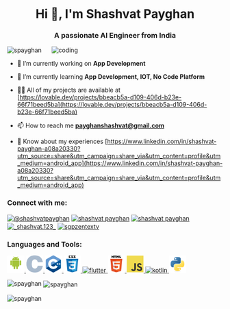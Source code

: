 <h1 align="center">Hi 👋, I'm Shashvat Payghan</h1>
<h3 align="center">A passionate AI Engineer from India</h3>

<img align="right" alt="coding" width="400" src="https://camo.githubusercontent.com/2366b34bb903c09617990fb5fff4622f3e941349e846ddb7e73df872a9d21233/68747470733a2f2f63646e2e6472696262626c652e636f6d2f75736572732f3733303730332f73637265656e73686f74732f363538313234332f6176656e746f2e676966">

<p align="left"> <img src="https://komarev.com/ghpvc/?username=spayghan&label=Profile%20views&color=0e75b6&style=flat" alt="spayghan" /> </p>

- 🔭 I’m currently working on **App Development**

- 🌱 I’m currently learning **App Development, IOT, No Code Platform**

- 👨‍💻 All of my projects are available at [https://lovable.dev/projects/bbeacb5a-d109-406d-b23e-66f71beed5ba](https://lovable.dev/projects/bbeacb5a-d109-406d-b23e-66f71beed5ba)

- 📫 How to reach me **payghanshashvat@gmail.com**

- 📄 Know about my experiences [https://www.linkedin.com/in/shashvat-payghan-a08a20330?utm_source=share&utm_campaign=share_via&utm_content=profile&utm_medium=android_app](https://www.linkedin.com/in/shashvat-payghan-a08a20330?utm_source=share&utm_campaign=share_via&utm_content=profile&utm_medium=android_app)

<h3 align="left">Connect with me:</h3>
<p align="left">
<a href="https://twitter.com/@shashvatpayghan" target="blank"><img align="center" src="https://raw.githubusercontent.com/rahuldkjain/github-profile-readme-generator/master/src/images/icons/Social/twitter.svg" alt="@shashvatpayghan" height="30" width="40" /></a>
<a href="https://linkedin.com/in/shashvat payghan" target="blank"><img align="center" src="https://raw.githubusercontent.com/rahuldkjain/github-profile-readme-generator/master/src/images/icons/Social/linked-in-alt.svg" alt="shashvat payghan" height="30" width="40" /></a>
<a href="https://fb.com/shashvat payghan" target="blank"><img align="center" src="https://raw.githubusercontent.com/rahuldkjain/github-profile-readme-generator/master/src/images/icons/Social/facebook.svg" alt="shashvat payghan" height="30" width="40" /></a>
<a href="https://instagram.com/_shashvat.123_" target="blank"><img align="center" src="https://raw.githubusercontent.com/rahuldkjain/github-profile-readme-generator/master/src/images/icons/Social/instagram.svg" alt="_shashvat.123_" height="30" width="40" /></a>
<a href="https://www.youtube.com/c/sgpzentextv" target="blank"><img align="center" src="https://raw.githubusercontent.com/rahuldkjain/github-profile-readme-generator/master/src/images/icons/Social/youtube.svg" alt="sgpzentextv" height="30" width="40" /></a>
</p>

<h3 align="left">Languages and Tools:</h3>
<p align="left"> <a href="https://developer.android.com" target="_blank" rel="noreferrer"> <img src="https://raw.githubusercontent.com/devicons/devicon/master/icons/android/android-original-wordmark.svg" alt="android" width="40" height="40"/> </a> <a href="https://www.cprogramming.com/" target="_blank" rel="noreferrer"> <img src="https://raw.githubusercontent.com/devicons/devicon/master/icons/c/c-original.svg" alt="c" width="40" height="40"/> </a> <a href="https://www.w3schools.com/cpp/" target="_blank" rel="noreferrer"> <img src="https://raw.githubusercontent.com/devicons/devicon/master/icons/cplusplus/cplusplus-original.svg" alt="cplusplus" width="40" height="40"/> </a> <a href="https://www.w3schools.com/css/" target="_blank" rel="noreferrer"> <img src="https://raw.githubusercontent.com/devicons/devicon/master/icons/css3/css3-original-wordmark.svg" alt="css3" width="40" height="40"/> </a> <a href="https://flutter.dev" target="_blank" rel="noreferrer"> <img src="https://www.vectorlogo.zone/logos/flutterio/flutterio-icon.svg" alt="flutter" width="40" height="40"/> </a> <a href="https://www.w3.org/html/" target="_blank" rel="noreferrer"> <img src="https://raw.githubusercontent.com/devicons/devicon/master/icons/html5/html5-original-wordmark.svg" alt="html5" width="40" height="40"/> </a> <a href="https://developer.mozilla.org/en-US/docs/Web/JavaScript" target="_blank" rel="noreferrer"> <img src="https://raw.githubusercontent.com/devicons/devicon/master/icons/javascript/javascript-original.svg" alt="javascript" width="40" height="40"/> </a> <a href="https://kotlinlang.org" target="_blank" rel="noreferrer"> <img src="https://www.vectorlogo.zone/logos/kotlinlang/kotlinlang-icon.svg" alt="kotlin" width="40" height="40"/> </a> <a href="https://www.python.org" target="_blank" rel="noreferrer"> <img src="https://raw.githubusercontent.com/devicons/devicon/master/icons/python/python-original.svg" alt="python" width="40" height="40"/> </a> </p>

<p><img align="left" src="https://github-readme-stats.vercel.app/api/top-langs?username=spayghan&show_icons=true&locale=en&layout=compact" alt="spayghan" /></p>

<p>&nbsp;<img align="center" src="https://github-readme-stats.vercel.app/api?username=spayghan&show_icons=true&locale=en" alt="spayghan" /></p>

<p><img align="center" src="https://github-readme-streak-stats.herokuapp.com/?user=spayghan&" alt="spayghan" /></p>
